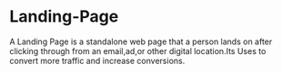 # Landing-Page
A Landing Page is a standalone web page that a person lands on after clicking through from an email,ad,or other digital location.Its Uses to convert more traffic and increase conversions.
